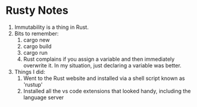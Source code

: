 # Rusty Notes

1. Immutability is a thing in Rust.
1. Bits to remember:
    1. cargo new
    1. cargo build
    1. cargo run
    1. Rust complains if you assign a variable and then immediately overwrite it. In my situation, just declaring a variable was better.
1. Things I did:
    1. Went to the Rust website and installed via a shell script known as 'rustup'
    1. Installed all the vs code extensions that looked handy, including the language server
